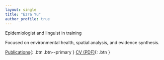 ```yaml
---
layout: single
title: "Ezra Yu"
author_profile: true
---
```


Epidemiologist and linguist in training  

Focused on environmental health, spatial analysis, and evidence synthesis.  

[Publications](/publications/){: .btn .btn--primary }
[CV (PDF)](/files/cv.pdf){: .btn }
